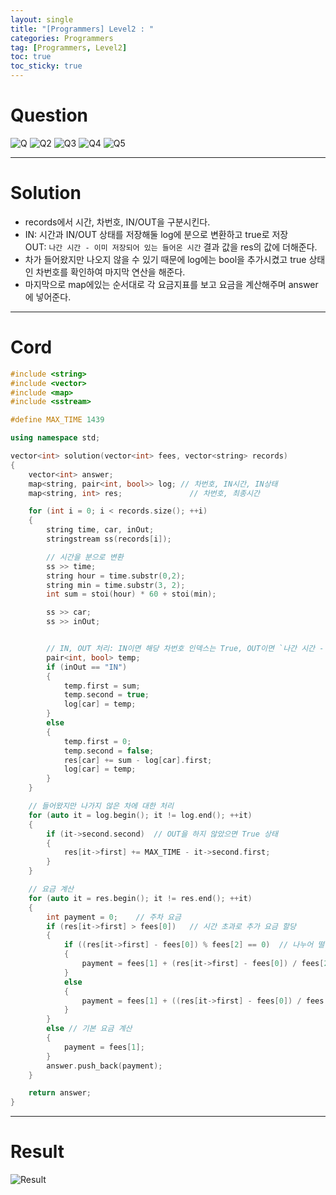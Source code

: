 ```yaml
---
layout: single
title: "[Programmers] Level2 : "
categories: Programmers
tag: [Programmers, Level2]
toc: true
toc_sticky: true
---
```


# Question
![Q](https://user-images.githubusercontent.com/97664446/200067754-4a818fb1-5773-46c7-9457-b2b575bf0fb7.PNG)
![Q2](https://user-images.githubusercontent.com/97664446/200067757-35a4babd-0833-44e4-aaa2-17bf4c0a49f8.PNG)
![Q3](https://user-images.githubusercontent.com/97664446/200067763-0be2977f-8a27-4abe-9580-3f0468e55311.PNG)
![Q4](https://user-images.githubusercontent.com/97664446/200067765-332c6852-c81c-4695-b04b-71b62d2a252d.PNG)
![Q5](https://user-images.githubusercontent.com/97664446/200067769-23b0dbc2-f55e-402d-9509-9c1ed472d968.PNG)

***

# Solution
- records에서 시간, 차번호, IN/OUT을 구분시킨다.
- IN: 시간과 IN/OUT 상태를 저장해둘 log에 분으로 변환하고 true로 저장  
OUT: `나간 시간 - 이미 저장되어 있는 들어온 시간` 결과 값을 res의 값에 더해준다.
- 차가 들어왔지만 나오지 않을 수 있기 때문에 log에는 bool을 추가시켰고 true 상태인 차번호를 확인하여 마지막 연산을 해준다.
- 마지막으로 map에있는 순서대로 각 요금지표를 보고 요금을 계산해주며 answer에 넣어준다.

***

# Cord
```c++
#include <string>
#include <vector>
#include <map>
#include <sstream>

#define MAX_TIME 1439

using namespace std;

vector<int> solution(vector<int> fees, vector<string> records)
{
    vector<int> answer;
    map<string, pair<int, bool>> log; // 차번호, IN시간, IN상태
    map<string, int> res;               // 차번호, 최종시간

    for (int i = 0; i < records.size(); ++i)
    {
        string time, car, inOut;
        stringstream ss(records[i]);

        // 시간을 분으로 변환
        ss >> time;
        string hour = time.substr(0,2);
        string min = time.substr(3, 2);
        int sum = stoi(hour) * 60 + stoi(min);

        ss >> car;
        ss >> inOut;


        // IN, OUT 처리: IN이면 해당 차번호 인덱스는 True, OUT이면 `나간 시간 - 들어온 시간`
        pair<int, bool> temp;
        if (inOut == "IN")
        {
            temp.first = sum;
            temp.second = true;
            log[car] = temp;
        }
        else
        {
            temp.first = 0;
            temp.second = false;
            res[car] += sum - log[car].first;
            log[car] = temp;
        }
    }

    // 들어왔지만 나가지 않은 차에 대한 처리
    for (auto it = log.begin(); it != log.end(); ++it)
    {
        if (it->second.second)  // OUT을 하지 않았으면 True 상태
        {
            res[it->first] += MAX_TIME - it->second.first;
        }
    }

    // 요금 계산
    for (auto it = res.begin(); it != res.end(); ++it)
    {
        int payment = 0;    // 주차 요금
        if (res[it->first] > fees[0])   // 시간 초과로 추가 요금 할당
        {
            if ((res[it->first] - fees[0]) % fees[2] == 0)  // 나누어 떨어지는 경우
            {
                payment = fees[1] + (res[it->first] - fees[0]) / fees[2] * fees[3];
            }
            else
            {
                payment = fees[1] + ((res[it->first] - fees[0]) / fees[2] + 1) * fees[3];
            }        
        }
        else // 기본 요금 계산
        {
            payment = fees[1];
        }
        answer.push_back(payment);
    }

    return answer;
}
```

***

# Result
![Result](https://user-images.githubusercontent.com/97664446/200067770-427bdd76-4f5b-4c4e-8d84-3ae4722138c7.PNG)